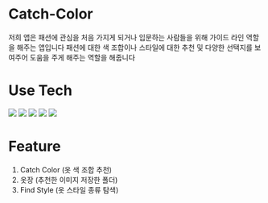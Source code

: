 # Catch-Color
저희 앱은 패션에 관심을 처음 가지게 되거나 입문하는 사람들을 위해 가이드 라인 역할을 해주는 앱입니다
패션에 대한 색 조합이나 스타일에 대한 추천 및 다양한 선택지를 보여주어 도움을 주게 해주는 역할을 해줍니다 

# Use Tech
<img src="https://img.shields.io/badge/Kotlin-006600?style=for-the-badge&logo=Kotlin&logoColor=white"/> <img src="https://img.shields.io/badge/Android-3DDC84?style=for-the-badge&logo=Android Studio&logoColor=white"/> <img src="https://img.shields.io/badge/Python-2962FF?style=for-the-badge&logo=Python&logoColor=white"/>  <img src="https://img.shields.io/badge/Flask-000000?style=for-the-badge&logo=Flask&logoColor=white"/> <img src="https://img.shields.io/badge/AWS-FF9900?style=for-the-badge&logo=Amazon aws&logoColor=white"/>

# Feature
1. Catch Color (옷 색 조합 추천)
2. 옷장 (추천한 이미지 저장한 폴더)
3. Find Style (옷 스타일 종류 탐색)
   


